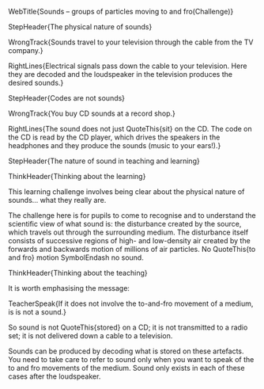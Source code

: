 WebTitle{Sounds &ndash; groups of particles moving to and fro(Challenge)}

StepHeader{The physical nature of sounds}

WrongTrack{Sounds travel to your television through the cable from the TV company.}

RightLines{Electrical signals pass down the cable to your television. Here they are decoded and the loudspeaker in the television produces the desired sounds.}

StepHeader{Codes are not sounds}

WrongTrack{You buy CD sounds at a record shop.}

RightLines{The sound does not just QuoteThis{sit} on the CD. The code on the CD is read by the CD player, which drives the speakers in the headphones and they produce the sounds (music to your ears!).}

StepHeader{The nature of sound in teaching and learning}

ThinkHeader{Thinking about the learning}

This learning challenge involves being clear about the physical nature of sounds&hellip;  what they really are.

The challenge here is for pupils to come to recognise and to understand the scientific view of what sound is: the disturbance created by the source, which travels out through the surrounding medium. The disturbance itself consists of successive regions of high- and low-density air created by the forwards and backwards motion of millions of air particles. No QuoteThis{to and fro} motion SymbolEndash no sound.

ThinkHeader{Thinking about the teaching}

It is worth emphasising the message:

TeacherSpeak{If it does not involve the to-and-fro movement of a medium, is is not a sound.}

So sound is not QuoteThis{stored} on a CD; it is not transmitted to a radio set; it is not delivered down a cable to a television.

Sounds can be produced by decoding what is stored on these artefacts. You need to take care to refer to sound only when you want to speak of the to and fro movements of the medium. Sound only exists in each of these cases after the loudspeaker.

